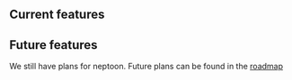 ## Current features


## Future features

We still have plans for neptoon. Future plans can be found in the [roadmap](roadmap.md)